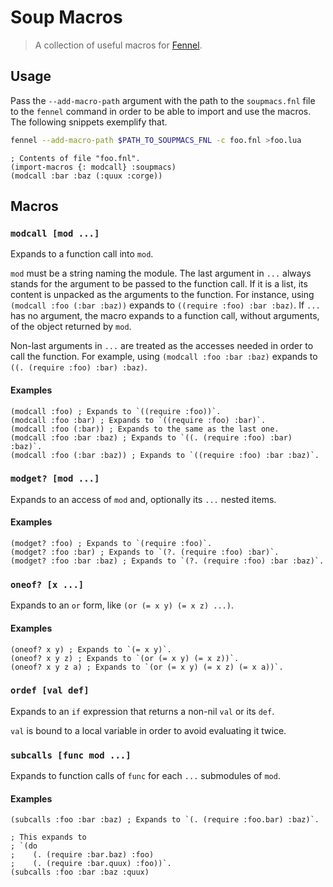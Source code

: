 # Soup Macros

> A collection of useful macros for [Fennel].

## Usage

Pass the `--add-macro-path` argument with the path to the `soupmacs.fnl` file
to the `fennel` command in order to be able to import and use the macros. The
following snippets exemplify that.

```bash
fennel --add-macro-path $PATH_TO_SOUPMACS_FNL -c foo.fnl >foo.lua
```

```fennel
; Contents of file "foo.fnl".
(import-macros {: modcall} :soupmacs)
(modcall :bar :baz (:quux :corge))
```

## Macros

### `modcall [mod ...]`

Expands to a function call into `mod`.

`mod` must be a string naming the module. The last argument in `...` always
stands for the argument to be passed to the function call. If it is a list,
its content is unpacked as the arguments to the function. For instance, using
`(modcall :foo (:bar :baz))` expands to `((require :foo) :bar :baz)`. If
`...` has no argument, the macro expands to a function call, without
arguments, of the object returned by `mod`.

Non-last arguments in `...` are treated as the accesses needed in order to
call the function. For example, using `(modcall :foo :bar :baz)` expands to
`((. (require :foo) :bar) :baz)`.

#### Examples

```fennel
(modcall :foo) ; Expands to `((require :foo))`.
(modcall :foo :bar) ; Expands to `((require :foo) :bar)`.
(modcall :foo (:bar)) ; Expands to the same as the last one.
(modcall :foo :bar :baz) ; Expands to `((. (require :foo) :bar) :baz)`.
(modcall :foo (:bar :baz)) ; Expands to `((require :foo) :bar :baz)`.
```

### `modget? [mod ...]`

Expands to an access of `mod` and, optionally its `...` nested items.

#### Examples

```fennel
(modget? :foo) ; Expands to `(require :foo)`.
(modget? :foo :bar) ; Expands to `(?. (require :foo) :bar)`.
(modget? :foo :bar :baz) ; Expands to `(?. (require :foo) :bar :baz)`.
```

### `oneof? [x ...]`

Expands to an `or` form, like `(or (= x y) (= x z) ...)`.

#### Examples

```fennel
(oneof? x y) ; Expands to `(= x y)`.
(oneof? x y z) ; Expands to `(or (= x y) (= x z))`.
(oneof? x y z a) ; Expands to `(or (= x y) (= x z) (= x a))`.
```

### `ordef [val def]`

Expands to an `if` expression that returns a non-nil `val` or its `def`.

`val` is bound to a local variable in order to avoid evaluating it twice.

### `subcalls [func mod ...]`

Expands to function calls of `func` for each `...` submodules of `mod`.

#### Examples

```fennel
(subcalls :foo :bar :baz) ; Expands to `(. (require :foo.bar) :baz)`.

; This expands to
; `(do
;    (. (require :bar.baz) :foo)
;    (. (require :bar.quux) :foo))`.
(subcalls :foo :bar :baz :quux)
```

[Fennel]: https://fennel-lang.org